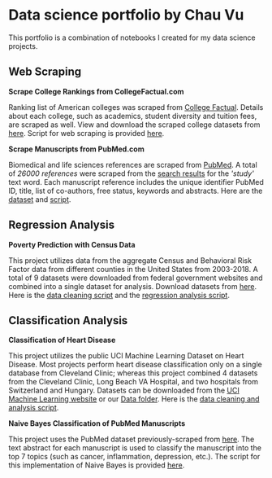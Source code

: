 # Data science portfolio by Chau Vu
This portfolio is a combination of notebooks I created for my data science projects.

## Web Scraping

**Scrape College Rankings from CollegeFactual.com**

Ranking list of American colleges was scraped from [College Factual](https://www.collegefactual.com/rankings/best-colleges/). Details about each college, such as academics, student diversity and tuition fees, are scraped as well. View and download the scraped college datasets from [here](https://github.com/chauvu/chauvu.github.io/tree/main/Data/college_factual). Script for web scraping is provided [here](https://github.com/chauvu/chauvu.github.io/blob/main/Notebooks/scrape_CollegeFactual.ipynb).

**Scrape Manuscripts from PubMed.com**

Biomedical and life sciences references are scraped from [PubMed](https://pubmed.ncbi.nlm.nih.gov/). A total of *26000 references* were scraped from the [search results]('https://www.ncbi.nlm.nih.gov/pubmed?term=Study%5BText%20Word%5D') for the *'study'* text word. Each manuscript reference includes the unique identifier PubMed ID, title, list of co-authors, free status, keywords and abstracts. Here are the [dataset](https://github.com/chauvu/chauvu.github.io/tree/main/Data/pubmed) and [script](https://github.com/chauvu/chauvu.github.io/blob/main/Notebooks/scrape_PubMed.ipynb).

## Regression Analysis

**Poverty Prediction with Census Data**

This project utilizes data from the aggregate Census and Behavioral Risk Factor data from different counties in the United States from 2003-2018. A total of 9 datasets were downloaded from federal government websites and combined into a single dataset for analysis. Download datasets from [here](https://github.com/chauvu/chauvu.github.io/tree/main/Data/census). Here is the [data cleaning script](https://github.com/chauvu/chauvu.github.io/blob/main/Notebooks/census_data_cleaning.ipynb) and the [regression analysis script](https://github.com/chauvu/chauvu.github.io/blob/main/Notebooks/census_regression.ipynb).

## Classification Analysis

**Classification of Heart Disease**

This project utilizes the public UCI Machine Learning Dataset on Heart Disease. Most projects perform heart disease classification only on a single database from Cleveland Clinic; whereas this project combined 4 datasets from the Cleveland Clinic, Long Beach VA Hospital, and two hospitals from Switzerland and Hungary. Datasets can be downloaded from the [UCI Machine Learning website](https://archive.ics.uci.edu/ml/datasets/heart+disease) or our [Data folder](https://github.com/chauvu/chauvu.github.io/tree/main/Data/heart_disease). Here is the [data cleaning and analysis script](https://github.com/chauvu/chauvu.github.io/blob/main/Notebooks/heart_disease_classification.ipynb).

**Naive Bayes Classification of PubMed Manuscripts**

This project uses the PubMed dataset previously-scraped from [here](https://github.com/chauvu/chauvu.github.io/tree/main/Data/pubmed). The text abstract for each manuscript is used to classify the manuscript into the top 7 topics (such as cancer, inflammation, depression, etc.). The script for this implementation of Naive Bayes is provided [here](https://github.com/chauvu/chauvu.github.io/blob/main/Notebooks/manuscripts_classification_naivebayes.ipynb).




